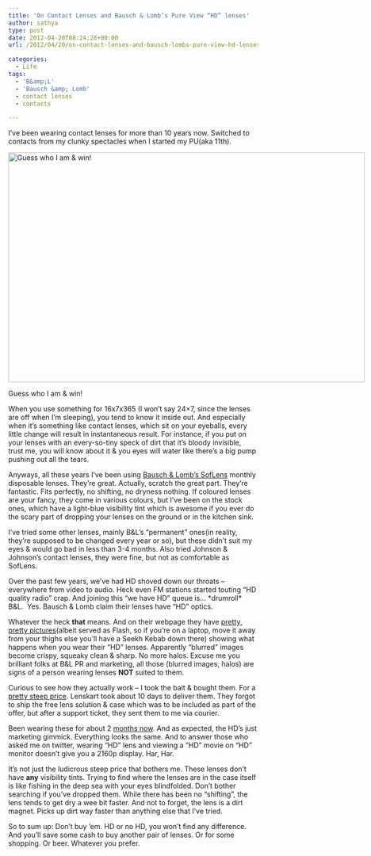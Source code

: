 ```yaml
---
title: 'On Contact Lenses and Bausch & Lomb’s Pure View “HD” lenses'
author: sathya
type: post
date: 2012-04-20T08:24:28+00:00
url: /2012/04/20/on-contact-lenses-and-bausch-lombs-pure-view-hd-lenses/

categories:
  - Life
tags:
  - 'B&amp;L'
  - 'Bausch &amp; Lomb'
  - contact lenses
  - contacts

---
```

I&#8217;ve been wearing contact lenses for more than 10 years now. Switched to contacts from my clunky spectacles when I started my PU(aka 11th).

<div id="attachment_626" style="width: 729px" class="wp-caption aligncenter">
  <a href="https://images.sbhat.me/sb/2012/04/26076_384503182411_3200318_n.jpg"><img src="https://images.sbhat.me/sb/2012/04/26076_384503182411_3200318_n.jpg" alt="Guess who I am & win!" title="Guess who I am & win!" width="719" height="464" class="size-full wp-image-626" /></a>
  
  <p class="wp-caption-text">
    Guess who I am & win!
  </p>
</div>

When you use something for 16x7x365 (I won&#8217;t say 24&#215;7, since the lenses are off when I&#8217;m sleeping), you tend to know it inside out. And especially when it&#8217;s something like contact lenses, which sit on your eyeballs, every little change will result in instantaneous result. For instance, if you put on your lenses with an every-so-tiny speck of dirt that it&#8217;s bloody invisible, trust me, you will know about it & you eyes will water like there&#8217;s a big pump pushing out all the tears.

Anyways, all these years I&#8217;ve been using <a href="https://www.bausch.com/en/ECP/Our-Products/Contact-Lenses/Myopia-Contact-Lenses/SofLens-Daily-Disposables" target="_blank">Bausch & Lomb&#8217;s SofLens</a> monthly disposable lenses. They&#8217;re great. Actually, scratch the great part. They&#8217;re fantastic. Fits perfectly, no shifting, no dryness nothing. If coloured lenses are your fancy, they come in various colours, but I&#8217;ve been on the stock ones, which have a light-blue visibility tint which is awesome if you ever do the scary part of dropping your lenses on the ground or in the kitchen sink.

I&#8217;ve tried some other lenses, mainly B&L&#8217;s &#8220;permanent&#8221; ones(in reality, they&#8217;re supposed to be changed every year or so), but these didn&#8217;t suit my eyes & would go bad in less than 3-4 months. Also tried Johnson & Johnson&#8217;s contact lenses, they were fine, but not as comfortable as SofLens.

Over the past few years, we&#8217;ve had HD shoved down our throats &#8211; everywhere from video to audio. Heck even FM stations started touting &#8220;HD quality radio&#8221; crap. And joining this &#8220;we have HD&#8221; queue is&#8230; \*drumroll\* B&L.  Yes. Bausch & Lomb claim their lenses have &#8220;HD&#8221; optics.

Whatever the heck **that** means. And on their webpage they have <a href="https://www.purevision2.com/demo.html" target="_blank">pretty, pretty pictures</a>(albeit served as Flash, so if you&#8217;re on a laptop, move it away from your thighs else you&#8217;ll have a Seekh Kebab down there) showing what happens when you wear their &#8220;HD&#8221; lenses. Apparently &#8220;blurred&#8221; images become crispy, squeaky clean & sharp. No more halos. Excuse me you brilliant folks at B&L PR and marketing, all those (blurred images, halos) are signs of a person wearing lenses **NOT** suited to them.

Curious to see how they actually work &#8211; I took the bait & bought them. For a <a href="https://www.lenskart.com/bausch-lomb-purevision2-hd-contact-lenses.html" target="_blank">pretty steep price</a>. Lenskart took about 10 days to deliver them. They forgot to ship the free lens solution & case which was to be included as part of the offer, but after a support ticket, they sent them to me via courier.

Been wearing these for about 2 [months now][1]. And as expected, the HD&#8217;s just marketing gimmick. Everything looks the same. And to answer those who asked me on twitter, wearing &#8220;HD&#8221; lens and viewing a &#8220;HD&#8221; movie on &#8220;HD&#8221; monitor doesn&#8217;t give you a 2160p display. Har, Har.

It&#8217;s not just the ludicrous steep price that bothers me. These lenses don&#8217;t have **any** visibility tints. Trying to find where the lenses are in the case itself is like fishing in the deep sea with your eyes blindfolded. Don&#8217;t bother searching if you&#8217;ve dropped them. While there has been no &#8220;shifting&#8221;, the lens tends to get dry a wee bit faster. And not to forget, the lens is a dirt magnet. Picks up dirt way faster than anything else that I&#8217;ve tried.

So to sum up: Don&#8217;t buy &#8217;em. HD or no HD, you won&#8217;t find any difference. And you&#8217;ll save some cash to buy another pair of lenses. Or for some shopping. Or beer. Whatever you prefer.

 [1]: https://twitter.com/SathyaBhat/statuses/172990100685324288
